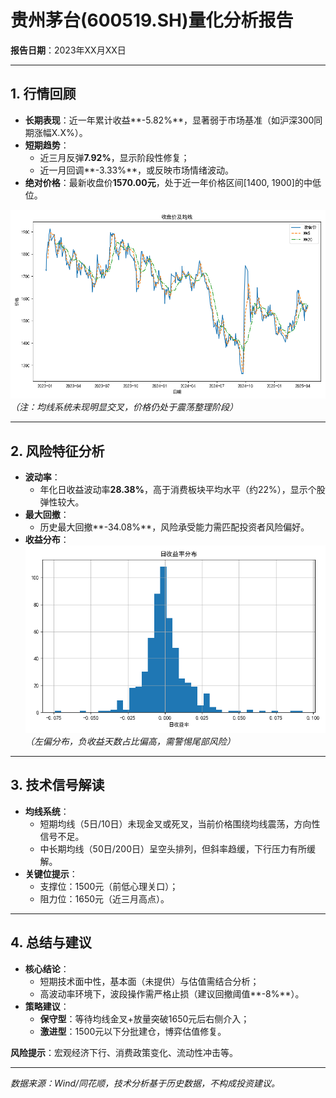 # 贵州茅台(600519.SH)量化分析报告  
**报告日期**：2023年XX月XX日  

---

## 1. 行情回顾  
- **长期表现**：近一年累计收益**-5.82%**，显著弱于市场基准（如沪深300同期涨幅X.X%）。  
- **短期趋势**：  
  - 近三月反弹**7.92%**，显示阶段性修复；  
  - 近一月回调**-3.33%**，或反映市场情绪波动。  
- **绝对价格**：最新收盘价**1570.00元**，处于近一年价格区间[1400, 1900]的中低位。  

![价格走势及均线图](600519SH_price_ma.png)  
*（注：均线系统未现明显交叉，价格仍处于震荡整理阶段）*  

---

## 2. 风险特征分析  
- **波动率**：  
  - 年化日收益波动率**28.38%**，高于消费板块平均水平（约22%），显示个股弹性较大。  
- **最大回撤**：  
  - 历史最大回撤**-34.08%**，风险承受能力需匹配投资者风险偏好。  
- **收益分布**：  
  ![日收益率分布图](600519SH_ret_hist.png)  
  *（左偏分布，负收益天数占比偏高，需警惕尾部风险）*  

---

## 3. 技术信号解读  
- **均线系统**：  
  - 短期均线（5日/10日）未现金叉或死叉，当前价格围绕均线震荡，方向性信号不足。  
  - 中长期均线（50日/200日）呈空头排列，但斜率趋缓，下行压力有所缓解。  
- **关键位提示**：  
  - 支撑位：1500元（前低心理关口）；  
  - 阻力位：1650元（近三月高点）。  

---

## 4. 总结与建议  
- **核心结论**：  
  - 短期技术面中性，基本面（未提供）与估值需结合分析；  
  - 高波动率环境下，波段操作需严格止损（建议回撤阈值**-8%**）。  
- **策略建议**：  
  - **保守型**：等待均线金叉+放量突破1650元后右侧介入；  
  - **激进型**：1500元以下分批建仓，博弈估值修复。  

**风险提示**：宏观经济下行、消费政策变化、流动性冲击等。  

---  
*数据来源：Wind/同花顺，技术分析基于历史数据，不构成投资建议。*